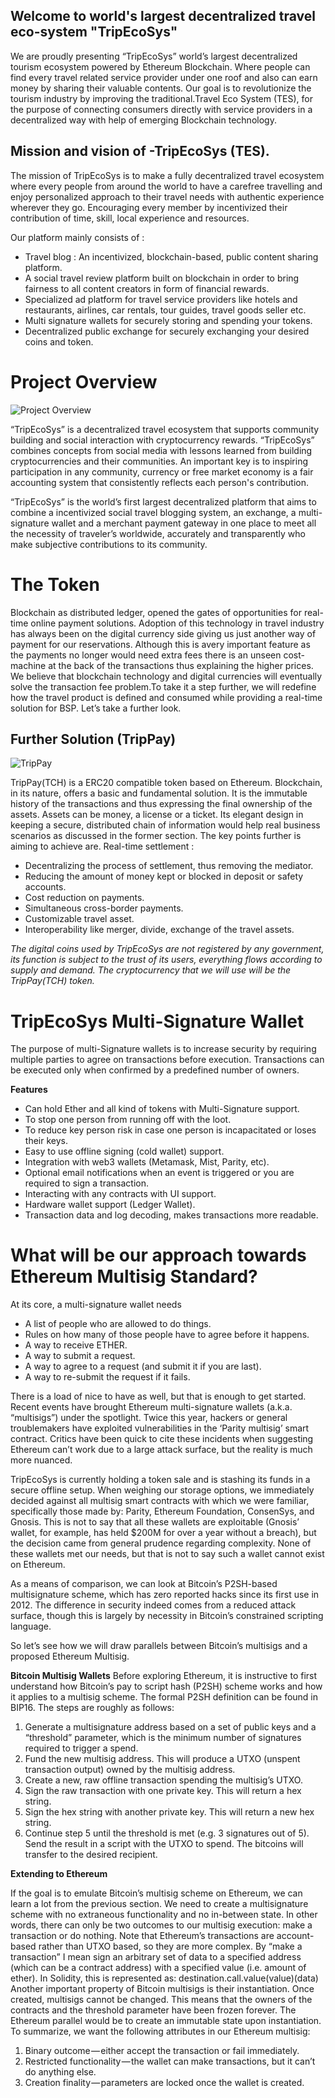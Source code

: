 ## Welcome to world's largest decentralized travel eco-system "TripEcoSys"

We are proudly presenting “TripEcoSys” world’s largest decentralized tourism ecosystem powered by Ethereum Blockchain. Where people can find every travel related service provider under one roof and also can earn money by sharing their valuable contents. Our goal is to revolutionize the tourism industry by improving the traditional.Travel Eco System (TES), for the purpose of connecting consumers directly with service providers in a decentralized way with help of emerging Blockchain technology.

## Mission and vision of  -TripEcoSys (TES).

The mission of TripEcoSys is to make a fully decentralized travel ecosystem where every people from around the world to have a carefree travelling and enjoy personalized approach to their travel needs with authentic experience wherever they go. Encouraging every member by incentivized their contribution of time, skill, local experience and resources.

Our platform mainly consists of :

* Travel blog : An  incentivized,  blockchain-based,  public  content sharing platform.
* A social travel review platform built on blockchain in order to bring fairness to all content creators in form of financial rewards.
* Specialized ad platform for travel service providers like hotels and restaurants, airlines, car rentals, tour guides, travel goods seller etc.
* Multi signature wallets for securely storing and spending your tokens.
* Decentralized public exchange for securely exchanging your desired coins and token. 

# Project Overview

![Project Overview](https://i.redd.it/knbcr7szh5511.png)

“TripEcoSys” is a decentralized travel ecosystem  that supports community building and social interaction with cryptocurrency rewards. “TripEcoSys”  combines concepts from social media with lessons learned from building cryptocurrencies and their communities. An important key is to inspiring participation in any community, currency or free market economy is a fair accounting system that consistently reflects each person's contribution.

 “TripEcoSys”  is the world’s first largest decentralized platform that aims to combine a incentivized  social travel blogging system, an exchange, a multi-signature wallet and a merchant payment gateway in one place to meet all the necessity of traveler’s worldwide, accurately and transparently who make  subjective  contributions  to its  community.

# The Token

Blockchain as distributed ledger, opened the gates of opportunities for real-time online payment solutions. Adoption of this technology in travel industry has always been on the digital currency side giving us just another way of payment for our reservations. Although this is avery important feature as the payments no longer would need extra fees there is an unseen cost-machine at the back of the transactions thus explaining the higher prices. We believe that blockchain technology and digital currencies will eventually solve the transaction fee problem.To take it a step further, we will redefine how the travel product is defined and consumed while providing a real-time solution for BSP. Let’s take a further look.

## Further Solution (TripPay)
![TripPay](https://i.redd.it/a6sgfmww0q511.png)

TripPay(TCH) is a ERC20 compatible token based on Ethereum. Blockchain, in its nature, offers a basic and fundamental solution. It is the immutable history of the transactions and thus expressing the final ownership of the assets. Assets can be money, a license or a ticket. Its elegant design in keeping a secure, distributed chain of information would help real business scenarios as discussed in the former section. The key points further is aiming to achieve are.
Real-time settlement :

* Decentralizing the process of settlement, thus removing the mediator.
* Reducing the amount of money kept or blocked in deposit or safety accounts.
* Cost reduction on payments.
*	Simultaneous cross-border payments.
*	Customizable travel asset.
*	Interoperability like merger, divide, exchange of the travel assets.


_The digital coins used by TripEcoSys are not registered by any government, its function is subject to the trust of its users, everything flows according to supply and demand. The cryptocurrency that we will use will be the TripPay(TCH) token._

# TripEcoSys Multi-Signature Wallet
The purpose of multi-Signature wallets is to increase security by requiring multiple parties to agree on transactions before execution. Transactions can be executed only when confirmed by a predefined number of owners. 

**Features**
*	Can hold Ether and all kind of tokens with Multi-Signature support.
*	To stop one person from running off with the loot.
*	To reduce key person risk in case one person is incapacitated or loses their keys.
*	Easy to use offline signing (cold wallet) support.
*	Integration with web3 wallets (Metamask, Mist, Parity, etc).
*	Optional email notifications when an event is triggered or you are required to sign a transaction.
*	Interacting with any contracts with UI support.
*	Hardware wallet support (Ledger Wallet).
*	Transaction data and log decoding, makes transactions more readable.

# What will be our approach towards Ethereum Multisig Standard?

At its core, a multi-signature wallet needs

* A list of people who are allowed to do things.
*	Rules on how many of those people have to agree before it happens.
*	A way to receive ETHER.
*	A way to submit a request.
*	A way to agree to a request (and submit it if you are last).
*	A way to re-submit the request if it fails.

There is a load of nice to have as well, but that is enough to get started.
Recent events have brought Ethereum multi-signature wallets (a.k.a. “multisigs”) under the spotlight. Twice this year, hackers or general troublemakers have exploited vulnerabilities in the ‘Parity multisig’ smart contract. Critics have been quick to cite these incidents when suggesting Ethereum can’t work due to a large attack surface, but the reality is much more nuanced.

TripEcoSys is currently holding a token sale and is stashing its funds in a secure offline setup. When weighing our storage options, we immediately decided against all multisig smart contracts with which we were familiar, specifically those made by: Parity, Ethereum Foundation, ConsenSys, and Gnosis. This is not to say that all these wallets are exploitable (Gnosis’ wallet, for example, has held $200M for over a year without a breach), but the decision came from general prudence regarding complexity. None of these wallets met our needs, but that is not to say such a wallet cannot exist on Ethereum.

As a means of comparison, we can look at Bitcoin’s P2SH-based multisignature scheme, which has zero reported hacks since its first use in 2012. The difference in security indeed comes from a reduced attack surface, though this is largely by necessity in Bitcoin’s constrained scripting language.

So let’s see how we will draw parallels between Bitcoin’s multisigs and a proposed Ethereum Multisig.

**Bitcoin Multisig Wallets**
Before exploring Ethereum, it is instructive to first understand how Bitcoin’s pay to script hash (P2SH) scheme works and how it applies to a multisig scheme. The formal P2SH definition can be found in BIP16. The steps are roughly as follows:
1.	Generate a multisignature address based on a set of public keys and a “threshold” parameter, which is the minimum number of signatures required to trigger a spend.
2.	Fund the new multisig address. This will produce a UTXO (unspent transaction output) owned by the multisig address.
3.	Create a new, raw offline transaction spending the multisig’s UTXO.
4.	Sign the raw transaction with one private key. This will return a hex string.
5.	Sign the hex string with another private key. This will return a new hex string.
6.	Continue step 5 until the threshold is met (e.g. 3 signatures out of 5). Send the result in a script with the UTXO to spend. The bitcoins will transfer to the desired recipient.

**Extending to Ethereum**

If the goal is to emulate Bitcoin’s multisig scheme on Ethereum, we can learn a lot from the previous section. We need to create a multisignature scheme with no extraneous functionality and no in-between state. In other words, there can only be two outcomes to our multisig execution: make a transaction or do nothing.
Note that Ethereum’s transactions are account-based rather than UTXO based, so they are more complex. By “make a transaction” I mean sign an arbitrary set of data to a specified address (which can be a contract address) with a specified value (i.e. amount of ether). In Solidity, this is represented as:
destination.call.value(value)(data)
Another important property of Bitcoin multisigs is their instantiation. Once created, multisigs cannot be changed. This means that the owners of the contracts and the threshold parameter have been frozen forever. The Ethereum parallel would be to create an immutable state upon instantiation.
To summarize, we want the following attributes in our Ethereum multisig:
1.	Binary outcome — either accept the transaction or fail immediately.
2.	Restricted functionality — the wallet can make transactions, but it can’t do anything else.
3.	Creation finality — parameters are locked once the wallet is created.





